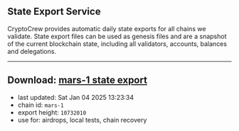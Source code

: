 ## State Export Service
CryptoCrew provides automatic daily state exports for all chains we validate. State export files can be used as genesis files and are a snapshot of the current blockchain state, including all validators, accounts, balances and delegations.

---
**Download: [mars-1 state export](https://dl-eu2.ccvalidators.com/SERVICE/mars/mars-1_export_10732010.json)**
---

- last updated: Sat Jan 04 2025 13:23:34
- chain id: `mars-1`
- export height: `10732010`
- use for: airdrops, local tests, chain recovery
